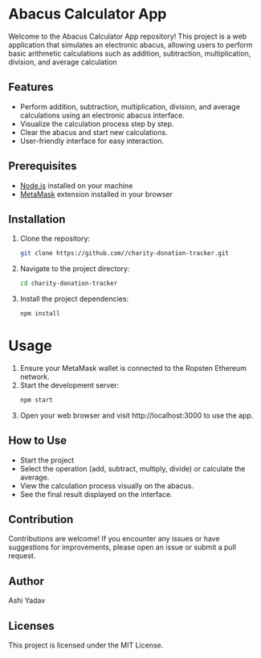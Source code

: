 # Abacus Calculator App

Welcome to the Abacus Calculator App repository! This project is a web application that simulates an electronic abacus, allowing users to perform basic arithmetic calculations such as addition, subtraction, multiplication, division, and average calculation

## Features

- Perform addition, subtraction, multiplication, division, and average calculations using an electronic abacus interface.
- Visualize the calculation process step by step.
- Clear the abacus and start new calculations.
- User-friendly interface for easy interaction.

## Prerequisites

- [Node.js](https://nodejs.org/) installed on your machine
- [MetaMask](https://metamask.io/) extension installed in your browser

## Installation

1. Clone the repository:

   ```bash
   git clone https://github.com//charity-donation-tracker.git

2. Navigate to the project directory:

      ```bash
   cd charity-donation-tracker

3. Install the project dependencies:
    ```bash
   npm install

# Usage
1. Ensure your MetaMask wallet is connected to the Ropsten Ethereum network.
2. Start the development server:
    ```bash
   npm start
3. Open your web browser and visit http://localhost:3000 to use the app.

## How to Use
- Start the project
- Select the operation (add, subtract, multiply, divide) or calculate the average.
- View the calculation process visually on the abacus.
- See the final result displayed on the interface.
  
## Contribution
Contributions are welcome! If you encounter any issues or have suggestions for improvements, please open an issue or submit a pull request.

## Author
Ashi Yadav

## Licenses
This project is licensed under the MIT License.

